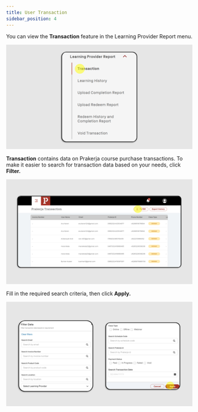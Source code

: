 ```yaml
---
title: User Transaction
sidebar_position: 4
---
```

You can view the **Transaction** feature in the Learning Provider Report menu.

![](/img/transaction-1.png)

**Transaction** contains data on Prakerja course purchase transactions. To make it easier to search for transaction data based on your needs, click **Filter.**


![](/img/transaction-2.png)

Fill in the required search criteria, then click **Apply.**


![](/img/transaction-3.png)
